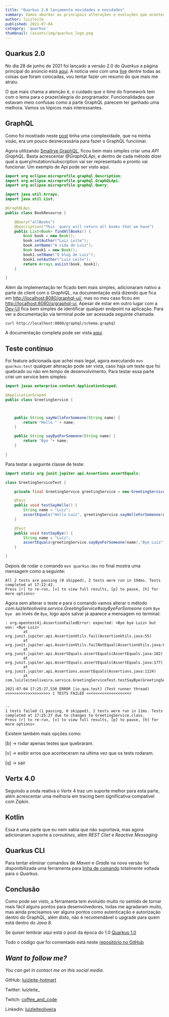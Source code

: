 ```yaml
---
title: "Quarkus 2.0 lançamento novidades e novidades"
summary: Vamos abordar as principais alterações e evoluções que aconteceram na versão 2.0 que está disponível para o quarkus 
author: luizleite
published: 2021-07-04
category: 'quarkus'
thumbnail: /assets/img/quarkus_logo.png
---
```


## Quarkus 2.0

No dia 28 de junho de 2021 foi lançado a versão 2.0 do _Quarkus_ a página principal do anúncio está [aqui](https://quarkus.io/quarkus2/). 
A notícia veio com uma [live](https://www.youtube.com/watch?v=WyeaF2pk8Ec&t=4s) dentre todas as coisas que foram colocadas, 
vou tentar fazer um resumo do que mais me atraiu.

O que mais chama a atenção é, o cuidado que o time do framework tem com o lema para o prazer/alegria do programador. Funcionalidades
que estavam meio confusas como a parte GraphQL parecem ter ganhado uma melhora. Vamos os tópicos mais interessantes.

## GraphQL

Como foi mostrado neste [post](https://luizleiteoliveira.github.io//java/quarkus/2020/07/02/quarkus-graphql/#/) tinha uma complexidade,
que na minha visão, era um pouco desnecessária para fazer o GraphQL funcionar.

Agora utilizando [Smallrye GraphQL](https://github.com/smallrye/smallrye-graphql/), ficou bem mais simples criar uma _API GraphQL_.
Basta acrescentar _@GraphQLApi_, e dentro de cada método dizer qual a query/mutation/subscription vai ser representado e pronto vai funcionar. 
Um exemplo de Api pode ser visto aqui.

```java
import org.eclipse.microprofile.graphql.Description;
import org.eclipse.microprofile.graphql.GraphQLApi;
import org.eclipse.microprofile.graphql.Query;

import java.util.Arrays;
import java.util.List;

@GraphQLApi
public class BookResource {

    @Query("allBooks")
    @Description("This  query will return all books that we have")
    public List<Book> findAllBooks() {
        Book book = new Book();
        book.setAuthor("Luiz Leite");
        book.setName("A vida de Luiz");
        Book book1 = new Book();
        book1.setName("O blog de Luiz");
        book1.setAuthor("Luiz Leite");
        return Arrays.asList(book, book1);
    }

}
```

Além da implementação ter ficado bem mais simples, adicionaram nativo a parte de client com o _GraphiQL_, na documentação está dizendo 
que fica em [http://localhost:8080/graphql-ui/](http://localhost:8080/graphql-ui/), mas no meu caso ficou em [http://localhost:8080/q/graphql-ui](http://localhost:8080/q/graphql-ui),
Apesar de estar em outro lugar com a [Dev-UI](http://localhost:8080/q/dev/) fica bem simples de identificar qualquer endpoint na aplicação.
Para ver a documentação via terminal pode ser acessada seguinte chamada:

`curl http://localhost:8080/graphql/schema.graphql`

A documentação completa pode ser vista [aqui](https://quarkus.io/guides/smallrye-graphql).

## Teste contínuo

Foi feature adicionada que achei mais legal, agora executando `mvn quarkus:test` qualquer alteração pode ser vista, caso haja um teste que foi quebrado ou não em tempo de desenvolvimento.
Para testar essa parte criei um service bem simples:

```java
import javax.enterprise.context.ApplicationScoped;

@ApplicationScoped
public class GreetingService {



    public String sayHelloForSomeone(String name) {
        return "Hello " + name;
    }

    public String sayByeForSomeone(String name) {
        return "Bye "+ name;
    }

}
```

Para testar a seguinte classe de teste:

```java
import static org.junit.jupiter.api.Assertions.assertEquals;

class GreetingServiceTest {

    private final GreetingService greetingService = new GreetingService();

    @Test
    public void testSayHello() {
        String name = "Luiz";
        assertEquals("Hello Luiz", greetingService.sayHelloForSomeone(name));
    }

    @Test
    public void testSayBye() {
        String name = "Luiz";
        assertEquals(greetingService.sayByeForSomeone(name),"Bye Luiz");
    }

}
```

Depois de rodar o comando `mvn quarkus:dev` no final mostra uma mensagem como a seguinte:

```shell
All 2 tests are passing (0 skipped), 2 tests were run in 194ms. Tests completed at 17:22:42.
Press [r] to re-run, [v] to view full results, [p] to pause, [h] for more options>
```

Agora sem alterar o teste e para o comando vamos alterar o método _com.luizleiteoliveira.service.GreetingService#sayByeForSomeone_ 
com `Bye bye ` ao invés de `Bye`, logo após salvar já aparece a mensagem no terminal:

```shell
: org.opentest4j.AssertionFailedError: expected: <Bye bye Luiz> but was: <Bye Luiz>
        at org.junit.jupiter.api.AssertionUtils.fail(AssertionUtils.java:55)
        at org.junit.jupiter.api.AssertionUtils.failNotEqual(AssertionUtils.java:62)
        at org.junit.jupiter.api.AssertEquals.assertEquals(AssertEquals.java:182)
        at org.junit.jupiter.api.AssertEquals.assertEquals(AssertEquals.java:177)
        at org.junit.jupiter.api.Assertions.assertEquals(Assertions.java:1124)
        at com.luizleiteoliveira.service.GreetingServiceTest.testSayBye(GreetingServiceTest.java:20)

2021-07-04 17:25:27,530 ERROR [io.qua.test] (Test runner thread) >>>>>>>>>>>>>>>>>>>> 1 TESTS FAILED <<<<<<<<<<<<<<<<<<<<


--
1 tests failed (1 passing, 0 skipped), 2 tests were run in 11ms. Tests completed at 17:25:27 due to changes to GreetingService.class.
Press [r] to re-run, [v] to view full results, [p] to pause, [h] for more options>
```

Existem também mais opções como:

[b] -> rodar apenas testes que quebraram.

[v] -> exibir erros que aconteceram na ultima vez que os tests rodaram.

[q] -> sair


## Vertx 4.0

Seguindo a onda reativa o _Vertx_ 4 traz um suporte melhor para esta parte, além acrescentar uma melhoria em tracing bem significativa
compatível com Zipkin.

## Kotlin 

Essa é uma parte que eu nem sabia que não suportava, mas agora adicionaram suporte a _coroutines_, além _REST Cliet_ e _Reactive Messaging_

## Quarkus CLI

Para tentar eliminar comandos de _Maven_ e _Gradle_ na nova versão foi disponibilizada uma ferramenta para [linha de comando](https://quarkus.io/guides/cli-tooling)
totalmente voltada para o _Quarkus_.

## Conclusão

Como pode ser visto, a ferramenta tem evoluído muito no sentido de tornar mais fácil alguns pontos para desenvolvedores, todas me agradaram muito,
mas ainda precisamos ver alguns pontos como autenticação e autorização dentro do GraphQL, além disto, não é recomendável o upgrade para quem está 
dentro do _Java 8_.

Se quiser lembrar aqui está o post da época do 1.0 [Quarkus 1.0](quarkus/java/2021/01/09/quarkus_1/#/)

Todo o código que foi comentado está neste [repositório no GitHub](https://github.com/luizleiteoliveira/tutorials/tree/main/quarkus2)

## _Want to follow me?_
 
_You can get in contact me on this social media._

    
 GitHub: [luizleite-hotmart](https://github.com/luizleite-hotmart)
    
 Twitter: luizleite_
    
 Twitch: [coffee_and_code](https://www.twitch.tv/coffee_and_code)
    
 Linkedin: [luizleiteoliveira](https://www.linkedin.com/in/luizleiteoliveira/)
 
